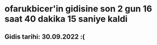 # ofarukbicer'in gidisine son 2 gun 16 saat 40 dakika 15 saniye kaldi

## Gidis tarihi: 30.09.2022 :(
